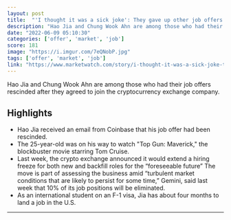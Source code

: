 ```yaml
---
layout: post
title:  "'I thought it was a sick joke': They gave up other job offers to work for Coinbase, and are now unemployed"
description: "Hao Jia and Chung Wook Ahn are among those who had their job offers rescinded after they agreed to join the cryptocurrency exchange company."
date: "2022-06-09 05:10:30"
categories: ['offer', 'market', 'job']
score: 181
image: "https://i.imgur.com/7eQNobP.jpg"
tags: ['offer', 'market', 'job']
link: "https://www.marketwatch.com/story/i-thought-it-was-a-sick-joke-they-gave-up-other-job-offers-to-work-for-coinbase-and-are-now-unemployed-11654694137?siteid=yhoof2"
---
```


Hao Jia and Chung Wook Ahn are among those who had their job offers rescinded after they agreed to join the cryptocurrency exchange company.

## Highlights

- Hao Jia received an email from Coinbase that his job offer had been rescinded.
- The 25-year-old was on his way to watch "Top Gun: Maverick," the blockbuster movie starring Tom Cruise.
- Last week, the crypto exchange announced it would extend a hiring freeze for both new and backfill roles for the “foreseeable future” The move is part of assessing the business amid “turbulent market conditions that are likely to persist for some time,” Gemini, said last week that 10% of its job positions will be eliminated.
- As an international student on an F-1 visa, Jia has about four months to land a job in the U.S.

---
